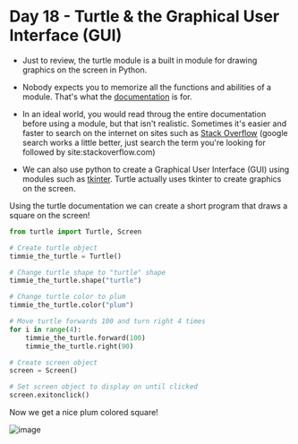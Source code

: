# Day 18 - Turtle & the Graphical User Interface (GUI)

- Just to review, the turtle module is a built in module for drawing graphics on the screen in Python.
- Nobody expects you to memorize all the functions and abilities of a module. That's what the [documentation](https://docs.python.org/3/library/turtle.html) is for.
- In an ideal world, you would read throug the entire documentation before using a module, but that isn't realistic. Sometimes it's easier and faster to search on the internet on sites such as [Stack Overflow](https://stackoverflow.com/) (google search works a little better, just search the term you're looking for followed by site:stackoverflow.com)

- We can also use python to create a Graphical User Interface (GUI) using modules such as [tkinter](https://docs.python.org/3/library/tkinter.html). Turtle actually uses tkinter to create graphics on the screen.

Using the turtle documentation we can create a short program that draws a square on the screen!
```python
from turtle import Turtle, Screen

# Create turtle object
timmie_the_turtle = Turtle()

# Change turtle shape to "turtle" shape
timmie_the_turtle.shape("turtle")

# Change turtle color to plum
timmie_the_turtle.color("plum")

# Move turtle forwards 100 and turn right 4 times
for i in range(4):
    timmie_the_turtle.forward(100)
    timmie_the_turtle.right(90)

# Create screen object
screen = Screen()

# Set screen object to display on until clicked
screen.exitonclick()
```
Now we get a nice plum colored square!

![image ](https://user-images.githubusercontent.com/52113778/209012153-c453de29-f8e9-4e56-865b-8cac49d81bfa.png)
